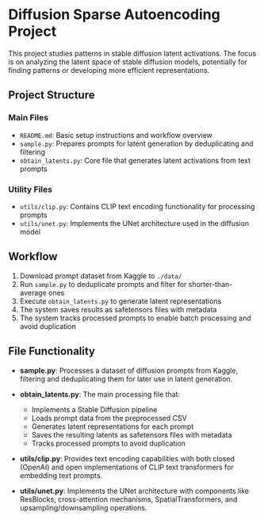 # Diffusion Sparse Autoencoding Project

This project studies patterns in stable diffusion latent activations. The focus is on analyzing the latent space of stable diffusion models, potentially for finding patterns or developing more efficient representations.

## Project Structure

### Main Files

- `README.md`: Basic setup instructions and workflow overview
- `sample.py`: Prepares prompts for latent generation by deduplicating and filtering
- `obtain_latents.py`: Core file that generates latent activations from text prompts

### Utility Files

- `utils/clip.py`: Contains CLIP text encoding functionality for processing prompts
- `utils/unet.py`: Implements the UNet architecture used in the diffusion model

## Workflow

1. Download prompt dataset from Kaggle to `./data/`
2. Run `sample.py` to deduplicate prompts and filter for shorter-than-average ones
3. Execute `obtain_latents.py` to generate latent representations
4. The system saves results as safetensors files with metadata
5. The system tracks processed prompts to enable batch processing and avoid duplication

## File Functionality

- **sample.py**: Processes a dataset of diffusion prompts from Kaggle, filtering and deduplicating them for later use in latent generation.

- **obtain_latents.py**: The main processing file that:
  - Implements a Stable Diffusion pipeline
  - Loads prompt data from the preprocessed CSV
  - Generates latent representations for each prompt
  - Saves the resulting latents as safetensors files with metadata
  - Tracks processed prompts to avoid duplication

- **utils/clip.py**: Provides text encoding capabilities with both closed (OpenAI) and open implementations of CLIP text transformers for embedding text prompts.

- **utils/unet.py**: Implements the UNet architecture with components like ResBlocks, cross-attention mechanisms, SpatialTransformers, and upsampling/downsampling operations.